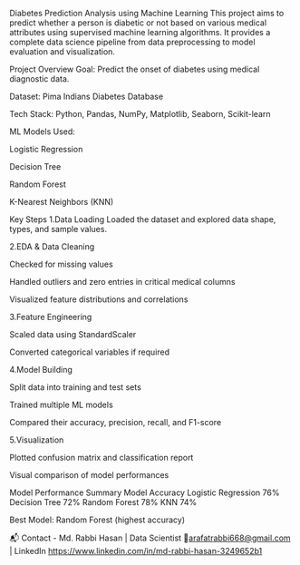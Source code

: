 Diabetes Prediction Analysis using Machine Learning
This project aims to predict whether a person is diabetic or not based on various medical attributes using supervised machine learning algorithms. It provides a complete data science pipeline from data preprocessing to model evaluation and visualization.

Project Overview
Goal: Predict the onset of diabetes using medical diagnostic data.

Dataset: Pima Indians Diabetes Database

Tech Stack: Python, Pandas, NumPy, Matplotlib, Seaborn, Scikit-learn

ML Models Used:

Logistic Regression

Decision Tree

Random Forest

K-Nearest Neighbors (KNN)

Key Steps
1.Data Loading
Loaded the dataset and explored data shape, types, and sample values.

2.EDA & Data Cleaning

Checked for missing values

Handled outliers and zero entries in critical medical columns

Visualized feature distributions and correlations

3.Feature Engineering

Scaled data using StandardScaler

Converted categorical variables if required

4.Model Building

Split data into training and test sets

Trained multiple ML models

Compared their accuracy, precision, recall, and F1-score

5.Visualization

Plotted confusion matrix and classification report

Visual comparison of model performances

Model Performance Summary
Model	Accuracy
Logistic Regression	76%
Decision Tree	72%
Random Forest	78%
KNN	74%

Best Model: Random Forest (highest accuracy)

📬 Contact - Md. Rabbi Hasan | Data Scientist 📧arafatrabbi668@gmail.com | LinkedIn https://www.linkedin.com/in/md-rabbi-hasan-3249652b1

